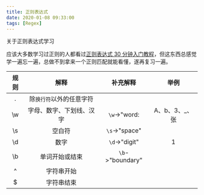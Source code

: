 ```yaml
---
title: 正则表达式
date: 2020-01-08 09:33:00
tags: [Regex]
---
```


关于正则表达式学习

<!--more-->

应该大多数学习过正则的人都看过[正则表达式 30 分钟入门教程](https://deerchao.cn/tutorials/regex/regex.htm)，但这东西总感觉学一遍忘一遍，总做不到拿来一个正则匹配就能看懂，遂再复习一遍。

| 规则 |           解释           |     补充解释     |      举例       |
| :--: | :----------------------: | :--------------: | :-------------: |
|  .   | 除`换行符`以外的任意字符 |                  |                 |
|  \w  | 字母、数字、下划线、汉字 |   `\w`->"word:   | A、b、3、\_、张 |
|  \s  |          空白符          |  `\s`->"space"   |                 |
|  \d  |           数字           |  `\d`->"digit"   |        1        |
|  \b  |      单词开始或结束      | `\b`->"boundary" |                 |
|  ^   |        字符串开始        |                  |                 |
|  $   |        字符串结束        |                  |                 |
